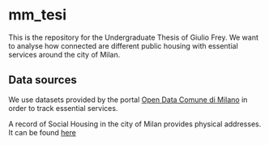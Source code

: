 # mm_tesi

This is the repository for the Undergraduate Thesis of Giulio Frey. We want to analyse how connected are different public housing with essential services around the
city of Milan. 

## Data sources

We use datasets provided by the portal [Open Data Comune di Milano](https://dati.comune.milano.it/) in order to track essential services. 

A record of Social Housing in the city of Milan provides physical addresses. It can be found [here](https://casa.mmspa.eu/wps/portal/pon/case/home/patrimonio/alloggi/!ut/p/z1/04_Sj9CPykssy0xPLMnMz0vMAfIjo8zifQ0sjdwtTIx83f0NzQ0c_SzcDEKCfIz8_c30w1EVWHiYGRkEeod5-AUEBxkYOhvrRxGj3wAHcDQgTj8eBVH4jQ_Xj8JnhYW3OboCC3N3oM6w4GBD08BAAzc3YwwFmGFAyBUFuaGhEQaZnumOiooA8-SPZw!!/dz/d5/L2dBISEvZ0FBIS9nQSEh/)

##
